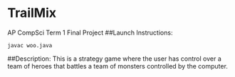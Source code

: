 # TrailMix
AP CompSci Term 1 Final Project
##Launch Instructions:
  ```
  javac woo.java
  ```
##Description:
  This is a strategy game where the user has control over a team of heroes that battles a team of monsters controlled by the computer.
